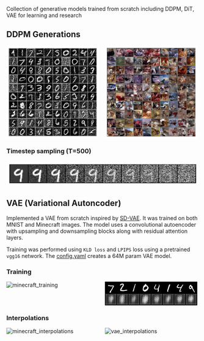 Collection of generative models trained from scratch including DDPM, DiT, VAE for learning and research

## DDPM Generations

<div style="display: flex; gap: 1rem;">
    <img src="./diffusion/outputs/mnist.png" alt="mnist_generation" width="48%">
    <img src="./diffusion/outputs/cifar_perceptual.png" alt="CIFAR-10_perceptual_generation" width="48%">
</div>

### Timestep sampling (T=500)
![sampling_timesteps](./diffusion/outputs/sampling.png)

## VAE (Variational Autoncoder)

Implemented a VAE from scratch inspired by [SD-VAE](https://github.com/CompVis/stable-diffusion). It was trained on both MNIST and Minecraft images. The model uses a convolutional autoencoder with upsampling and downsampling blocks along with residual attention layers. 

Training was performed using `KLD loss` and `LPIPS` loss using a pretrained `vgg16` network. The [config.yaml](vae/configs/config.yaml) creates a 64M param VAE model.

### Training 

<div style="display: flex; gap: 1rem;">
    <img src="vae\experiments\minecraft_training.gif" alt="minecraft_training" width="48%">
    <img src="vae\experiments\mnist_training.gif" alt="mnist_training" width="48%">
</div>

### Interpolations

<div style="display: flex; gap: 1rem;">
    <img src="vae\experiments\minecraft_interpolate.gif" alt="minecraft_interpolations" width="48%">
    <img src="vae\experiments\mnist_interpolate.gif" alt="vae_interpolations" width="48%">
</div>
